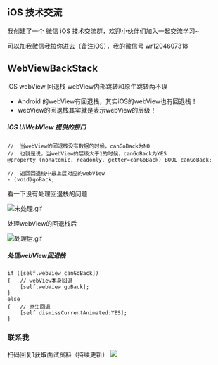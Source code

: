 ## iOS 技术交流
我创建了一个 微信 iOS 技术交流群，欢迎小伙伴们加入一起交流学习~
	
可以加我微信我拉你进去（备注iOS），我的微信号 wr1204607318

## WebViewBackStack
iOS webView 回退栈     webView内部跳转和原生跳转两不误

- Android 的webView有回退栈，其实iOS的webView也有回退栈！
- webView的回退栈其实就是表示webView的层级！

##### iOS UIWebView 提供的接口 
```
//  当webView的回退栈没有数据的时候，canGoBack为NO
//  也就是说，当webView的层级大于1的时候，canGoBack为YES
@property (nonatomic, readonly, getter=canGoBack) BOOL canGoBack;

//  返回回退栈中最上层对应的webView
- (void)goBack;
```

看一下没有处理回退栈的问题 

![未处理.gif](http://upload-images.jianshu.io/upload_images/1795300-858fc55104a09fed.gif?imageMogr2/auto-orient/strip)

处理webView的回退栈后

![处理后.gif](http://upload-images.jianshu.io/upload_images/1795300-913fd39dfd10c794.gif?imageMogr2/auto-orient/strip)

##### 处理webView回退栈
```
if ([self.webView canGoBack]) 
{   // webView本身回退 
    [self.webView goBack];
}
else 
{   // 原生回退
    [self dismissCurrentAnimated:YES];
}
```

### 联系我
扫码回复1获取面试资料（持续更新）
![](https://user-images.githubusercontent.com/11909313/123933944-6a4abe00-d9c5-11eb-83ca-379313a2af7c.png)
